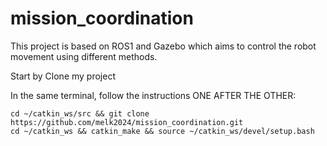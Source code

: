 # mission_coordination
This project is based on ROS1 and Gazebo which aims to control the robot movement using different methods.

Start by Clone my project

In the same terminal, follow the instructions ONE AFTER THE OTHER:

```
cd ~/catkin_ws/src && git clone https://github.com/melk2024/mission_coordination.git
cd ~/catkin_ws && catkin_make && source ~/catkin_ws/devel/setup.bash
```
